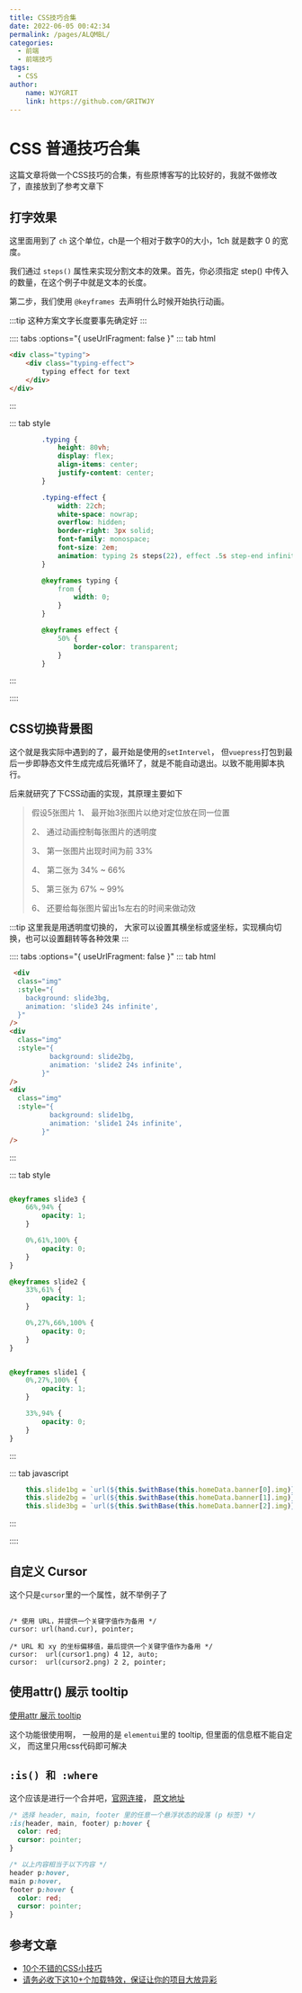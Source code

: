 ```yaml
---
title: CSS技巧合集
date: 2022-06-05 00:42:34
permalink: /pages/ALQMBL/
categories:
  - 前端
  - 前端技巧
tags:
  - CSS
author:
    name: WJYGRIT
    link: https://github.com/GRITWJY
---
```


# CSS 普通技巧合集

这篇文章将做一个CSS技巧的合集，有些原博客写的比较好的，我就不做修改了，直接放到了参考文章下



## 打字效果

这里面用到了 `ch` 这个单位，ch是一个相对于数字0的大小，1ch 就是数字 0 的宽度。

我们通过 `steps()` 属性来实现分割文本的效果。首先，你必须指定 step() 中传入的数量，在这个例子中就是文本的长度。

第二步，我们使用 `@keyframes `去声明什么时候开始执行动画。

:::tip
这种方案文字长度要事先确定好
:::



:::: tabs :options="{ useUrlFragment: false }"
::: tab html
```html
<div class="typing">
    <div class="typing-effect">
        typing effect for text
    </div>
</div>
```
:::


::: tab style
```css
        .typing {
            height: 80vh;
            display: flex;
            align-items: center;
            justify-content: center;
        }

        .typing-effect {
            width: 22ch;
            white-space: nowrap;
            overflow: hidden;
            border-right: 3px solid;
            font-family: monospace;
            font-size: 2em;
            animation: typing 2s steps(22), effect .5s step-end infinite alternate;
        }

        @keyframes typing {
            from {
                width: 0;
            }
        }

        @keyframes effect {
            50% {
                border-color: transparent;
            }
        }
```
:::

::::


## CSS切换背景图

这个就是我实际中遇到的了，最开始是使用的`setIntervel`， 但`vuepress`打包到最后一步即静态文件生成完成后死循环了，就是不能自动退出。以致不能用脚本执行。

后来就研究了下CSS动画的实现，其原理主要如下
> 假设5张图片
> 1、 最开始3张图片以绝对定位放在同一位置
> 
> 2、 通过动画控制每张图片的透明度
> 
> 3、 第一张图片出现时间为前 33%
> 
> 4、 第二张为 34% ~ 66%
> 
> 5、 第三张为 67% ~ 99%
> 
> 6、 还要给每张图片留出1s左右的时间来做动效
> 
:::tip
这里我是用透明度切换的， 大家可以设置其横坐标或竖坐标，实现横向切换，也可以设置翻转等各种效果
:::




:::: tabs :options="{ useUrlFragment: false }"
::: tab html
```html
 <div
  class="img"
  :style="{
    background: slide3bg,
    animation: 'slide3 24s infinite',
  }"
/>
<div
  class="img"
  :style="{
          background: slide2bg,
          animation: 'slide2 24s infinite',
        }"
/>
<div
  class="img"
  :style="{
          background: slide1bg,
          animation: 'slide1 24s infinite',
        }"
/>
```
:::

::: tab style
```css

@keyframes slide3 {
    66%,94% {
        opacity: 1;
    }

    0%,61%,100% {
        opacity: 0;
    }
}

@keyframes slide2 {
    33%,61% {
        opacity: 1;
    }

    0%,27%,66%,100% {
        opacity: 0;
    }
}


@keyframes slide1 {
    0%,27%,100% {
        opacity: 1;
    }

    33%,94% {
        opacity: 0;
    }
}

```
:::

::: tab javascript
```javascript
    this.slide1bg = `url(${this.$withBase(this.homeData.banner[0].img)}) center center / cover no-repeat`;
    this.slide2bg = `url(${this.$withBase(this.homeData.banner[1].img)}) center center / cover no-repeat`;
    this.slide3bg = `url(${this.$withBase(this.homeData.banner[2].img)}) center center / cover no-repeat`;
```
:::

::::


## 自定义 Cursor

这个只是`cursor`里的一个属性，就不举例子了

```

/* 使用 URL，并提供一个关键字值作为备用 */
cursor: url(hand.cur), pointer;

/* URL 和 xy 的坐标偏移值，最后提供一个关键字值作为备用 */
cursor:  url(cursor1.png) 4 12, auto;
cursor:  url(cursor2.png) 2 2, pointer;
```



## 使用attr() 展示 tooltip

[使用attr 展示 tooltip](https://juejin.cn/post/7089997204252786702)


这个功能很使用啊， 一般用的是 `elementui`里的 tooltip, 但里面的信息框不能自定义， 而这里只用css代码即可解决



## `:is() 和 :where`

这个应该是进行一个合并吧，[官网连接](https://developer.mozilla.org/zh-CN/docs/Web/CSS/:is)，
[原文地址](https://juejin.cn/post/7089997204252786702)
```css
/* 选择 header, main, footer 里的任意一个悬浮状态的段落 (p 标签) */
:is(header, main, footer) p:hover {
  color: red;
  cursor: pointer;
}

/* 以上内容相当于以下内容 */
header p:hover,
main p:hover,
footer p:hover {
  color: red;
  cursor: pointer;
}
```





## 参考文章

- [10个不错的CSS小技巧](https://juejin.cn/post/7089997204252786702)
- [请务必收下这10+个加载特效，保证让你的项目大放异彩](https://juejin.cn/post/7020064738956705823#heading-13)

